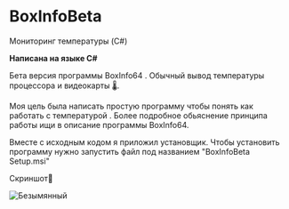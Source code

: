 # BoxInfoBeta
Мониторинг температуры (C#)

<b>Написана на языке C#</b>

Бета версия программы BoxInfo64 . Обычный вывод температуры процессора и видеокарты 🌡️. 

Моя цель была написать простую программу чтобы понять как работать с температурой . Более подробное обьяснение принципа работы ищи в описание программы BoxInfo64.

Вместе с исходным кодом я приложил установщик. Чтобы установить программу нужно запустить файл под названием "BoxInfoBeta Setup.msi"

Скриншот🤠

![Безымянный](https://user-images.githubusercontent.com/51737588/187035458-93ce02ad-7013-4fad-8122-3a3ba8ba11e8.jpg)
